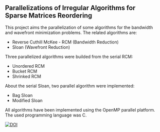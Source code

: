 ## Parallelizations of Irregular Algorithms for Sparse Matrices Reordering

This project aims the parallelization of some algorithms for the bandwidth and wavefront minimization problems. 
The related algorithms are:
* Reverse Cuthill McKee - RCM (Bandwidth Reduction)
* Sloan (Wavefront Reduction)

Three parallelized algorithms were builded from the serial RCM:
* Unordered RCM
* Bucket RCM
* Shrinked RCM

About the serial Sloan, two parallel algorithm were implemented:
* Bag Sloan
* Modified Sloan

All algorithms have been implemented using the OpenMP parallel platform. The used programming language was C.

[![DOI](https://www.zenodo.org/badge/82069776.svg)](https://www.zenodo.org/badge/latestdoi/82069776)
